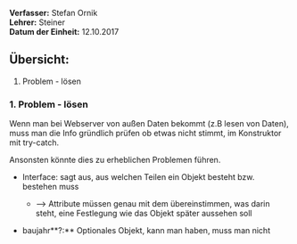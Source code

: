 **Verfasser:** Stefan Ornik   
**Lehrer:** Steiner   
**Datum der Einheit:** 12.10.2017
   
## Übersicht: 

1. Problem - lösen

### 1. Problem - lösen

Wenn man bei Webserver von außen Daten bekommt (z.B lesen von Daten), muss man die Info gründlich prüfen ob etwas nicht stimmt, im Konstruktor mit try-catch.

Ansonsten könnte dies zu erheblichen Problemen führen.

- Interface: sagt aus, aus welchen Teilen ein Objekt besteht bzw. bestehen muss
    - --> Attribute müssen genau mit dem übereinstimmen, was darin steht, eine Festlegung wie das Objekt später aussehen soll

- baujahr**?:** Optionales Objekt, kann man haben, muss man nicht 

  

